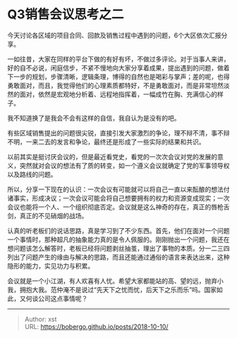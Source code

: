 # Q3销售会议思考之二


今天讨论各区域的项目合同、回款及销售过程中遇到的问题，6个大区依次汇报分享。

一如往昔，大家在同样的平台下做的有好有坏，不做过多评论。对于当事人来讲，好的自不必说，闲庭信步，不紧不慢地向大家分享着成果，提出遇到的问题，做着下一步的规划，步骤清晰，逻辑条理，博得的自然也是喝彩与掌声；差的呢，也得勇敢面对，而且，我觉得他们的心理素质都特好，不是勇敢面对，而是非常坦然淡然的面对，依然是宏观地分析着、远程地指挥着，一幅成竹在胸、充满信心的样子。

我不知道换了是我会不会有这样的自信，我自认为是没有的吧。

有些区域销售提出的问题很尖锐，直接引发大家激烈的争论，理不辩不清，事不辩不明，一来二去的发言和争论，最终还是形成了一些实际的结果和共识。

以前其实是挺讨厌会议的，但是最近看党史，看党的一次次会议对党的发展的意义，突然就对会议的想法有了质的转变，如一个遵义会议就确定了党的军事领导权以及路线的问题。

所以，分享一下现在的认识：一次会议有可能就可以将自己一直以来酝酿的想法付诸事实，形成决议；一次会议可能会将自己想要拥有的权力和资源变成现实；一次会议也能将一个人、一个组织彻底否定。会议就是这么神奇的存在，真正的唇枪舌剑，真正的不见硝烟的战场。

认真的听老板们的说话思路，真是学习到了不少东西。首先，他们在面对一个问题一个事情时，那种超凡的抽象能力真的是令人佩服的。刚刚抛出一个问题，我还在想问题该怎么解答时，老板已经将问题剥丝抽茧，理出了事物的本质。分一二三四列出了问题产生的缘由与解决的思路，而且还能通过通俗的语言来表达出来，这种隐形的能力，实见功力与积累。

会议就是一个小江湖，有人欢喜有人忧。希望大家都能站的高、望的远，抛弃小我，拥抱大我。范仲淹不是说过“先天下之忧而忧，后天下之乐而乐”吗。国家如此，又何谈公司这点事情呢？

---

> Author: xst  
> URL: https://bobergo.github.io/posts/2018-10-10/  

